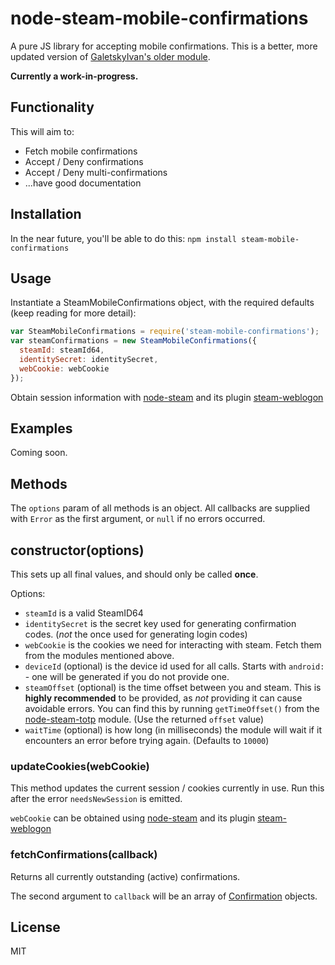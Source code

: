 # node-steam-mobile-confirmations
A pure JS library for accepting mobile confirmations. This is a better, more updated version of [GaletskyIvan's older module](https://github.com/GaletskyIvan/steamcommunity-mobile-confirmations).

**Currently a work-in-progress.**

## Functionality
This will aim to:

* Fetch mobile confirmations
* Accept / Deny confirmations
* Accept / Deny multi-confirmations
* ...have good documentation

## Installation
In the near future, you'll be able to do this:
`npm install steam-mobile-confirmations`

## Usage
Instantiate a SteamMobileConfirmations object, with the required defaults (keep reading for more detail):
```js
var SteamMobileConfirmations = require('steam-mobile-confirmations');
var steamConfirmations = new SteamMobileConfirmations({
  steamId: steamId64,
  identitySecret: identitySecret,
  webCookie: webCookie
});
```

Obtain session information with [node-steam](https://github.com/seishun/node-steam) and its plugin [steam-weblogon](https://github.com/Alex7Kom/node-steam-weblogon)

## Examples
Coming soon.

## Methods
The `options` param of all methods is an object. All callbacks are supplied with `Error` as the first argument, or `null` if no errors occurred.

## constructor(options)
This sets up all final values, and should only be called **once**.

Options:
* `steamId` is a valid SteamID64
* `identitySecret` is the secret key used for generating confirmation codes. (_not_ the once used for generating login codes)
* `webCookie` is the cookies we need for interacting with steam. Fetch them from the modules mentioned above.
* `deviceId` (optional) is the device id used for all calls. Starts with `android:` - one will be generated if you do not provide one.
* `steamOffset` (optional) is the time offset between you and steam. This is **highly recommended** to be provided, as _not_ providing it can cause avoidable errors. You can find this by running `getTimeOffset()` from the [node-steam-totp](https://github.com/DoctorMcKay/node-steam-totp) module. (Use the returned `offset` value)
* `waitTime` (optional) is how long (in milliseconds) the module will wait if it encounters an error before trying again. (Defaults to `10000`)

### updateCookies(webCookie)
This method updates the current session / cookies currently in use. Run this after the error `needsNewSession` is emitted.

`webCookie` can be obtained using [node-steam](https://github.com/seishun/node-steam) and its plugin [steam-weblogon](https://github.com/Alex7Kom/node-steam-weblogon)

### fetchConfirmations(callback)
Returns all currently outstanding (active) confirmations.

The second argument to `callback` will be an array of [Confirmation](https://github.com/luop90/node-steam-mobile-confirmations/wiki/CConfirmation) objects.

## License
MIT
